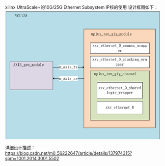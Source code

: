 xilinx UltraScale+的10G/25G Ethernet Subsystem IP核的使用
设计框图如下：
![summary](./pic/summary.png)

详细设计描述：https://blog.csdn.net/m0_56222647/article/details/137974315?spm=1001.2014.3001.5502